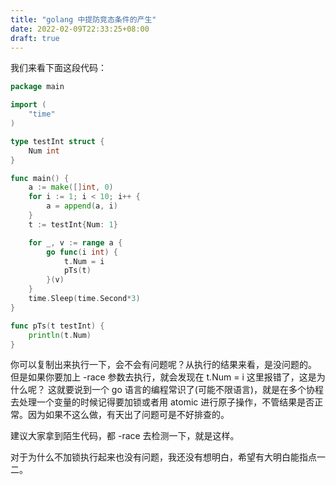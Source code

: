 ```yaml
---
title: "golang 中提防竞态条件的产生"
date: 2022-02-09T22:33:25+08:00
draft: true
---
```

我们来看下面这段代码：
```Go
package main

import (
	"time"
)

type testInt struct {
	Num int
}

func main() {
	a := make([]int, 0)
	for i := 1; i < 10; i++ {
		a = append(a, i)
	}
	t := testInt{Num: 1}

	for _, v := range a {
		go func(i int) {
			t.Num = i
			pTs(t)
		}(v)
	}
	time.Sleep(time.Second*3)
}

func pTs(t testInt) {
	println(t.Num)
}
```
你可以复制出来执行一下，会不会有问题呢？从执行的结果来看，是没问题的。
但是如果你要加上 -race 参数去执行，就会发现在 t.Num = i 这里报错了，这是为什么呢？
这就要说到一个 go 语言的编程常识了(可能不限语言)，就是在多个协程去处理一个变量的时候记得要加锁或者用 atomic 进行原子操作，不管结果是否正常。因为如果不这么做，有天出了问题可是不好排查的。

建议大家拿到陌生代码，都 -race 去检测一下，就是这样。

对于为什么不加锁执行起来也没有问题，我还没有想明白，希望有大明白能指点一二。

